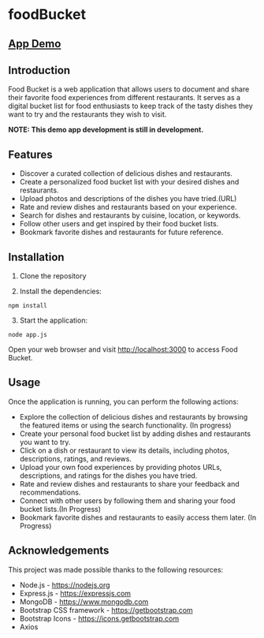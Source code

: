 # foodBucket


<h2><a href="https://sushantkadam15-organic-giggle-xrrx4q6654r296x5-3300.preview.app.github.dev/foodBucket">App Demo</a></h2>

  <h2>Introduction</h2>

  <p>Food Bucket is a web application that allows users to document and share their favorite food experiences from different restaurants. It serves as a digital bucket list for food enthusiasts to keep track of the tasty dishes they want to try and the restaurants they wish to visit.</p>

  <strong>NOTE: This demo app development is still in development.</strong>

  <h2>Features</h2>

  <ul>
    <li>Discover a curated collection of delicious dishes and restaurants.</li>
    <li>Create a personalized food bucket list with your desired dishes and restaurants.</li>
    <li>Upload photos and descriptions of the dishes you have tried.(URL)</li>
    <li>Rate and review dishes and restaurants based on your experience.</li>
    <li>Search for dishes and restaurants by cuisine, location, or keywords.</li>
    <li>Follow other users and get inspired by their food bucket lists.</li>
    <li>Bookmark favorite dishes and restaurants for future reference.</li>
  </ul>

  <h2>Installation</h2>

  <ol>
    <li>Clone the repository</li>
  </ol>

  <ol start="2">
    <li>Install the dependencies:</li>
  </ol>

  <pre><code>npm install</code></pre>

  <ol start="3">
    <li>Start the application:</li>
  </ol>

  <pre><code>node app.js</code></pre>

  <p>Open your web browser and visit <a href="http://localhost:3000">http://localhost:3000</a> to access Food Bucket.</p>

  <h2>Usage</h2>

  <p>Once the application is running, you can perform the following actions:</p>

  <ul>
    <li>Explore the collection of delicious dishes and restaurants by browsing the featured items or using the search functionality. (In progress)</li>
    <li>Create your personal food bucket list by adding dishes and restaurants you want to try.</li>
    <li>Click on a dish or restaurant to view its details, including photos, descriptions, ratings, and reviews.</li>
    <li>Upload your own food experiences by providing photos URLs, descriptions, and ratings for the dishes you have tried.</li>
    <li>Rate and review dishes and restaurants to share your feedback and recommendations.</li>
    <li>Connect with other users by following them and sharing your food bucket lists.(In Progress)</li>
    <li>Bookmark favorite dishes and restaurants to easily access them later. (In Progress)</li>
  </ul>

 

  <h2>Acknowledgements</h2>

  <p>This project was made possible thanks to the following resources:</p>

  <ul>
    <li>Node.js - <a href="https://nodejs.org">https://nodejs.org</a></li>
    <li>Express.js - <a href="https://expressjs.com">https://expressjs.com</a></li>
    <li>MongoDB - <a href="https://www.mongodb.com">https://www.mongodb.com</a></li>
    <li>Bootstrap CSS framework - <a href="https://getbootstrap.com">https://getbootstrap.com</a></li>
    <li>Bootstrap Icons - <a href="https://icons.getbootstrap.com">https://icons.getbootstrap.com</a></li>
    <li>Axios</li>
  </ul>

